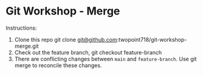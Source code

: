 # Git Workshop - Merge

Instructions:

1. Clone this repo git clone git@github.com:twopoint718/git-workshop-merge.git
1. Check out the feature branch, git checkout feature-branch
1. There are conflicting changes between `main` and `feature-branch`.
   Use git merge to reconcile these changes.
